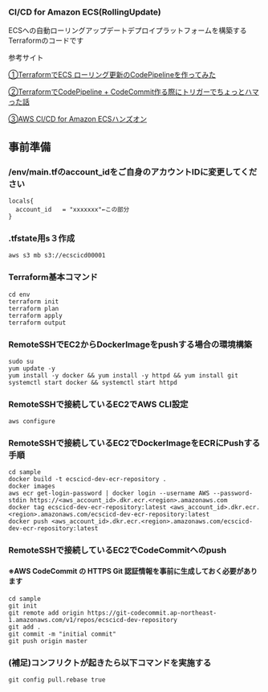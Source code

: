 ### CI/CD for Amazon ECS(RollingUpdate)

ECSへの自動ローリングアップデートデプロイプラットフォームを構築するTerraformのコードです

参考サイト

[①TerraformでECS ローリング更新のCodePipelineを作ってみた](https://dev.classmethod.jp/articles/terraform-ecs-rolling-update-codepipeline/)

[②TerraformでCodePipeline + CodeCommit作る際にトリガーでちょっとハマった話](https://dev.classmethod.jp/articles/terraform-codepipeline-codecommit-trigger/)

[③AWS CI/CD for Amazon ECSハンズオン](https://pages.awscloud.com/rs/112-TZM-766/images/AWS_CICD_ECS_Handson.pdf)

## 事前準備
### /env/main.tfのaccount_idをご自身のアカウントIDに変更してください

```
locals{
  account_id   = "xxxxxxx"←この部分
}
```

### .tfstate用s３作成
```
aws s3 mb s3://ecscicd00001
```

### Terraform基本コマンド
```
cd env
terraform init
terraform plan
terraform apply
terraform output
```

### RemoteSSHでEC2からDockerImageをpushする場合の環境構築
```
sudo su
yum update -y
yum install -y docker && yum install -y httpd && yum install git
systemctl start docker && systemctl start httpd
```
### RemoteSSHで接続しているEC2でAWS CLI設定
```
aws configure
```

### RemoteSSHで接続しているEC2でDockerImageをECRにPushする手順
```
cd sample
docker build -t ecscicd-dev-ecr-repository .
docker images
aws ecr get-login-password | docker login --username AWS --password-stdin https://<aws_account_id>.dkr.ecr.<region>.amazonaws.com
docker tag ecscicd-dev-ecr-repository:latest <aws_account_id>.dkr.ecr.<region>.amazonaws.com/ecscicd-dev-ecr-repository:latest
docker push <aws_account_id>.dkr.ecr.<region>.amazonaws.com/ecscicd-dev-ecr-repository:latest
```

### RemoteSSHで接続しているEC2でCodeCommitへのpush
#### ※AWS CodeCommit の HTTPS Git 認証情報を事前に生成しておく必要があります
```
cd sample
git init
git remote add origin https://git-codecommit.ap-northeast-1.amazonaws.com/v1/repos/ecscicd-dev-repository
git add .
git commit -m "initial commit"
git push origin master
```

### (補足)コンフリクトが起きたら以下コマンドを実施する
```
git config pull.rebase true
```

